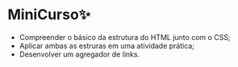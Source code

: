 # MiniCurso✨

- Compreender o básico da estrutura do HTML junto com o CSS;
- Aplicar ambas as estruras em uma atividade prática;
- Desenvolver um agregador de links.
